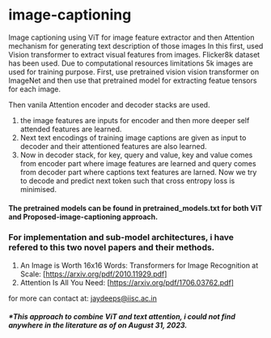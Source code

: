# image-captioning
Image captioning using ViT for image feature extractor and then Attention mechanism for generating text description of those images
In this first, used Vision transformer to extract visual features from images. Flicker8k dataset has been used. Due to computational resources limitations 5k images are used for training purpose. First, use pretrained vision vision transformer on ImageNet and then use that pretrained model for extracting featue tensors for each image.

Then vanila Attention encoder and decoder stacks are used.
1. the image features are inputs for encoder and then more deeper self attended features are learned.
2. Next text encodings of training image captions are given as input to decoder and their attentioned features are also learned.
3. Now in decoder stack, for key, query and value, key and value comes from encoder part where image features are learned and query comes from decoder part where captions text features are larned. Now we try to decode and predict next token such that cross entropy loss is minimised.

#### The pretrained models can be found in pretrained_models.txt for both ViT and Proposed-image-captioning approach.

### For implementation and sub-model architectures, i have refered to this two novel papers and their methods.
1. An Image is Worth 16x16 Words: Transformers for Image Recognition at Scale: [https://arxiv.org/pdf/2010.11929.pdf]
2. Attention Is All You Need: [https://arxiv.org/pdf/1706.03762.pdf]

for more can contact at: jaydeeps@iisc.ac.in


##### *This approach to combine ViT and text attention, i could not find anywhere in the literature as of on August 31, 2023. 
